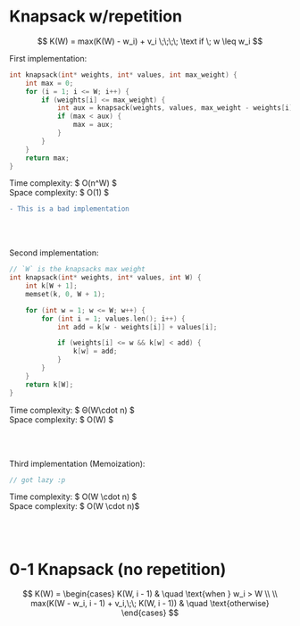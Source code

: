 # Knapsack w/repetition


$$
K(W) = max(K(W) - w_i) + v_i \;\;\;\; \text if \; w \leq w_i
$$


First implementation:
```c++
int knapsack(int* weights, int* values, int max_weight) {
    int max = 0;
    for (i = 1; i <= W; i++) {
        if (weights[i] <= max_weight) {
            int aux = knapsack(weights, values, max_weight - weights[i])
            if (max < aux) {
                max = aux;
            }
        }
    }
    return max;
}
```
Time complexity: $ O(n^W) $ \
Space complexity: $ O(1) $
```diff
- This is a bad implementation
```
<br></br>

Second implementation:
```c++
// `W` is the knapsacks max weight
int knapsack(int* weights, int* values, int W) {
    int k[W + 1];
    memset(k, 0, W + 1);

    for (int w = 1; w <= W; w++) {
        for (int i = 1; values.len(); i++) {
            int add = k[w - weights[i]] + values[i];

            if (weights[i] <= w && k[w] < add) {
                k[w] = add;
            }
        }
    }
    return k[W];
}
```
Time complexity: $ Θ(W\cdot n) $ \
Space complexity: $ O(W) $

<br></br>

Third implementation (Memoization):
```c++
// got lazy :p
```
Time complexity: $ O(W \cdot n) $ \
Space complexity: $ O(W \cdot n)$

<br></br>

# 0-1 Knapsack (no repetition)
$$
K(W) = 
\begin{cases}
K(W, i - 1) & \quad \text{when } w_i > W \\
\\
max(K(W - w_i, i - 1) + v_i,\;\; K(W, i - 1)) & \quad \text{otherwise}
\end{cases}
$$

